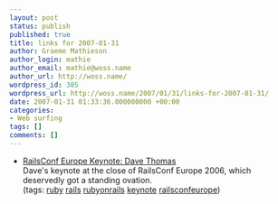 ```yaml
---
layout: post
status: publish
published: true
title: links for 2007-01-31
author: Graeme Mathieson
author_login: mathie
author_email: mathie@woss.name
author_url: http://woss.name/
wordpress_id: 385
wordpress_url: http://woss.name/2007/01/31/links-for-2007-01-31/
date: 2007-01-31 01:33:36.000000000 +00:00
categories:
- Web surfing
tags: []
comments: []
---
```

<ul class="delicious">
	<li>
		<div class="delicious-link"><a href="http://pragdave.pragprog.com/pragdave/2007/01/my_eurorailscon.html">RailsConf Europe Keynote: Dave Thomas</a></div>
		<div class="delicious-extended">Dave's keynote at the close of RailsConf Europe 2006, which deservedly got a standing ovation.</div>
		<div class="delicious-tags">(tags: <a href="http://del.icio.us/mathie/ruby">ruby</a> <a href="http://del.icio.us/mathie/rails">rails</a> <a href="http://del.icio.us/mathie/rubyonrails">rubyonrails</a> <a href="http://del.icio.us/mathie/keynote">keynote</a> <a href="http://del.icio.us/mathie/railsconfeurope">railsconfeurope</a>)</div>
	</li>
</ul>
